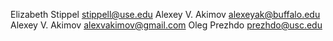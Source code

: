 Elizabeth Stippel <stippell@use.edu>
Alexey V. Akimov <alexeyak@buffalo.edu>
Alexey V. Akimov <alexvakimov@gmail.com>
Oleg Prezhdo <prezhdo@usc.edu>
